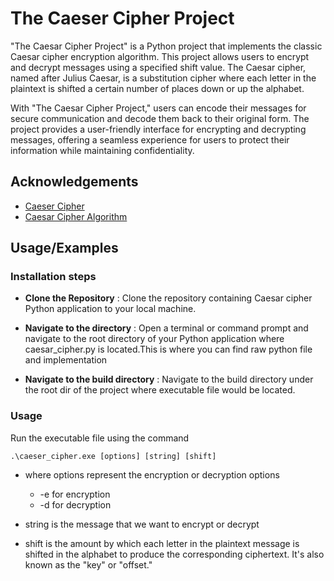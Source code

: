 
# The Caeser Cipher Project

"The Caesar Cipher Project" is a Python project that implements the classic Caesar cipher encryption algorithm. This project allows users to encrypt and decrypt messages using a specified shift value. The Caesar cipher, named after Julius Caesar, is a substitution cipher where each letter in the plaintext is shifted a certain number of places down or up the alphabet.

With "The Caesar Cipher Project," users can encode their messages for secure communication and decode them back to their original form. The project provides a user-friendly interface for encrypting and decrypting messages, offering a seamless experience for users to protect their information while maintaining confidentiality.








## Acknowledgements

 - [Caeser Cipher](https://www.google.com/url?sa=t&rct=j&q=&esrc=s&source=web&cd=&cad=rja&uact=8&ved=2ahUKEwiIuLTotsSEAxVkSWwGHafdB8EQFnoECBoQAQ&url=https%3A%2F%2Fen.wikipedia.org%2Fwiki%2FCaesar_cipher&usg=AOvVaw0A2AvQqpQjgXYg8P08AOrM&opi=89978449)
 - [Caesar Cipher Algorithm](https://www.google.com/url?sa=t&rct=j&q=&esrc=s&source=web&cd=&cad=rja&uact=8&ved=2ahUKEwiIuLTotsSEAxVkSWwGHafdB8EQFnoECC0QAQ&url=https%3A%2F%2Fbrilliant.org%2Fwiki%2Fcaesar-cipher%2F&usg=AOvVaw1OlkygXvWaCy7mb-tJ2skp&opi=89978449)


## Usage/Examples

### Installation steps
* **Clone the Repository** : Clone the repository containing Caesar cipher Python application to your local machine. 

* **Navigate to the directory** :  Open a terminal or command prompt and navigate to the root directory of your Python application where caesar_cipher.py is located.This is where you can find raw python file and implementation

* **Navigate to the build directory** : Navigate to the build directory under the root dir of the project where executable file would be located.


### Usage
Run the executable file using the command 

``.\caeser_cipher.exe [options] [string] [shift]``

* where options represent the encryption or decryption options 

    * -e for encryption
    * -d for decryption

* string is the message that we want to encrypt or decrypt
* shift is the amount by which each letter in the plaintext message is shifted in the alphabet to produce the corresponding ciphertext. It's also known as the "key" or "offset."





 